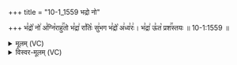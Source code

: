+++
title = "10-1_1559 भद्रो नो"

+++
भ꣣द्रो꣡ नो꣢ अ꣣ग्नि꣡राहु꣢꣯तो भ꣣द्रा꣢ रा꣣तिः꣡ सु꣢भग भ꣣द्रो꣡ अ꣢ध्व꣣रः꣢। भ꣣द्रा꣢ ऊ꣣त꣡ प्रश꣢꣯स्तयः ॥ 10-1:1559 ॥

<details><summary>मूलम् (VC)</summary>

भ꣣द्रो꣡ नो꣢ अ꣣ग्नि꣡राहु꣢꣯तो भ꣣द्रा꣢ रा꣣तिः꣡ सु꣢भग भ꣣द्रो꣡ अ꣢ध्व꣣रः꣢ । भ꣣द्रा꣢ उ꣣त꣡ प्रश꣢꣯स्तयः ॥१५५९॥
</details>

<details><summary>विस्वर-मूलम् (VC)</summary>

भद्रो नो अग्निराहुतो भद्रा रातिः सुभग भद्रो अध्वरः । भद्रा उत प्रशस्तयः ॥१५५९॥
</details>